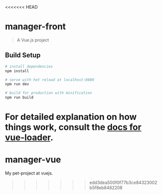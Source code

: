 <<<<<<< HEAD
# manager-front

> A Vue.js project

## Build Setup

``` bash
# install dependencies
npm install

# serve with hot reload at localhost:8080
npm run dev

# build for production with minification
npm run build
```

For detailed explanation on how things work, consult the [docs for vue-loader](http://vuejs.github.io/vue-loader).
=======
# manager-vue
My pet-project at vuejs. 
>>>>>>> edd3dea500f0f77b3ce84323002b5f8eb8482208
